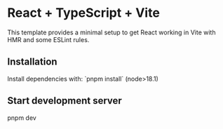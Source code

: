 # React + TypeScript + Vite

This template provides a minimal setup to get React working in Vite with HMR and some ESLint rules.

## Installation

Install dependencies with: \`pnpm install\` (node>18.1)
## Start development server
pnpm dev